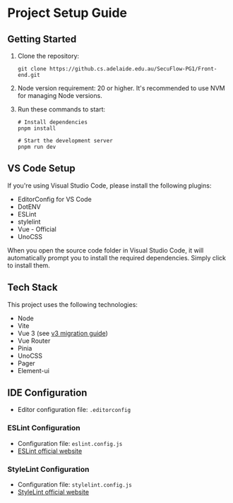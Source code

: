 # Project Setup Guide

## Getting Started

1. Clone the repository:
   ```
   git clone https://github.cs.adelaide.edu.au/SecuFlow-PG1/Front-end.git
   ```

2. Node version requirement: 20 or higher. It's recommended to use NVM for managing Node versions.

3. Run these commands to start:
   ```
   # Install dependencies
   pnpm install

   # Start the development server
   pnpm run dev
   ```

## VS Code Setup

If you're using Visual Studio Code, please install the following plugins:

- EditorConfig for VS Code
- DotENV
- ESLint
- stylelint
- Vue - Official
- UnoCSS

When you open the source code folder in Visual Studio Code, it will automatically prompt you to install the required dependencies. Simply click to install them.

## Tech Stack

This project uses the following technologies:

- Node
- Vite
- Vue 3 (see [v3 migration guide](https://v3-migration.vuejs.org/))
- Vue Router
- Pinia
- UnoCSS
- Pager
- Element-ui

## IDE Configuration

- Editor configuration file: `.editorconfig`

### ESLint Configuration

- Configuration file: `eslint.config.js`
- [ESLint official website](https://eslint.org/)

### StyleLint Configuration

- Configuration file: `stylelint.config.js`
- [StyleLint official website](https://stylelint.io/)
